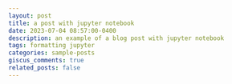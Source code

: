 ```yaml
---
layout: post
title: a post with jupyter notebook
date: 2023-07-04 08:57:00-0400
description: an example of a blog post with jupyter notebook
tags: formatting jupyter
categories: sample-posts
giscus_comments: true
related_posts: false
---
```


<!-- To include a jupyter notebook in a post, you can use the following code:

{% raw %}

```html
{::nomarkdown}
{% assign jupyter_path = "assets/jupyter/blog.ipynb" | relative_url %}
{% capture notebook_exists %}{% file_exists assets/jupyter/blog.ipynb %}{% endcapture %}
{% if notebook_exists == "true" %}
    {% jupyter_notebook jupyter_path %}
{% else %}
    <p>Sorry, the notebook you are looking for does not exist.</p>
{% endif %}
{:/nomarkdown}
```








{% endraw %}

Let's break it down: this is possible thanks to [Jekyll Jupyter Notebook plugin](https://github.com/red-data-tools/jekyll-jupyter-notebook) that allows you to embed jupyter notebooks in your posts. It basically calls [`jupyter nbconvert --to html`](https://nbconvert.readthedocs.io/en/latest/usage.html#convert-html) to convert the notebook to an html page and then includes it in the post. Since [Kramdown](https://jekyllrb.com/docs/configuration/markdown/) is the default Markdown renderer for Jekyll, we need to surround the call to the plugin with the [::nomarkdown](https://kramdown.gettalong.org/syntax.html#extensions) tag so that it stops processing this part with Kramdown and outputs the content as-is.

The plugin takes as input the path to the notebook, but it assumes the file exists. If you want to check if the file exists before calling the plugin, you can use the `file_exists` filter. This avoids getting a 404 error from the plugin and ending up displaying the main page inside of it instead. If the file does not exist, you can output a message to the user. The code displayed above outputs the following:

{::nomarkdown}
{% assign jupyter_path = "assets/jupyter/blog.ipynb" | relative_url %}
{% capture notebook_exists %}{% file_exists assets/jupyter/blog.ipynb %}{% endcapture %}
{% if notebook_exists == "true" %}
    {% jupyter_notebook jupyter_path %}
{% else %}
    <p>Sorry, the notebook you are looking for does not exist.</p>
{% endif %}
{:/nomarkdown}

Note that the jupyter notebook supports both light and dark themes. -->
